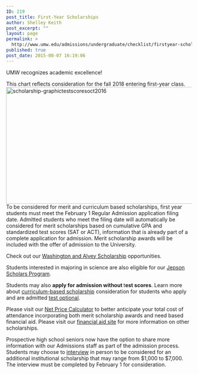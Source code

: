 ```yaml
---
ID: 219
post_title: First-Year Scholarships
author: Shelley Keith
post_excerpt: ""
layout: page
permalink: >
  http://www.umw.edu/admissions/undergraduate/checklist/firstyear-scholarships/
published: true
post_date: 2015-08-07 16:19:06
---
```

UMW recognizes academic excellence!

This chart reflects consideration for the fall 2018 entering first-year class.<img class="alignnone size-large wp-image-48214" src="http://www.umw.edu/admissions/wp-content/uploads/sites/6/2015/08/Scholarship-GraphicTestScoresOct2016-1024x316.png" alt="scholarship-graphictestscoresoct2016" width="1024" height="316" />To be considered for merit and curriculum based scholarships, first year students must meet the February 1 Regular Admission application filing date. Admitted students who meet the filing date will automatically be considered for merit scholarships based on cumulative GPA and standardized test scores (SAT or ACT), information that is already part of a complete application for admission. Merit scholarship awards will be included with the offer of admission to the University.

Check out our <a href="http://www.umw.edu/admissions/undergraduate/checklist/freshman-scholarships/washington-and-alvey/">Washington and Alvey Scholarship</a> opportunities.

Students interested in majoring in science are also eligible for our <a href="http://www.umw.edu/admissions/jepson-scholars-program/">Jepson Scholars Program</a>.

Students may also <strong>apply for admission without </strong>t<strong>est scores</strong>. Learn more about <u>curriculum-based scholarship</u> consideration for students who apply and are admitted <a href="http://www.umw.edu/admissions/undergraduate/checklist/test-optional/">test optional</a>.

Please visit our <a href="http://adminfinance.umw.edu/umwstatic/financialaid/NetPriceCalculator/npcalc.htm">Net Price Calculator</a> to better anticipate your total cost of attendance incorporating both merit scholarship awards and need based financial aid. Please visit our <a href="http://www.umw.edu/financialaid/types/scholarship-opportunities/">financial aid site</a> for more information on other scholarships.

Prospective high school seniors now have the option to share more information with our Admissions staff as part of the admission process. Students may choose to <a href="https://umw.askadmissions.net/Portal/EI/GroupUrl?gid=53045964a5260b561642578a0eff909e407e44">interview</a> in person to be considered for an additional institutional scholarship that may range from $1,000 to $7,000. The interview must be completed by February 1 for consideration.

&nbsp;

&nbsp;

&nbsp;

&nbsp;